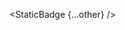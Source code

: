 <script>
  import { StaticBadge } from 'svelte-shields'
  import type { StaticBadgePropsType } from 'svelte-shields';

  const other: StaticBadgePropsType = {
    badgeContent: 'any_text-you_like-blue',
    cacheSeconds: '86400',
  }
</script>

<StaticBadge {...other} />
